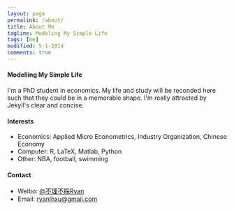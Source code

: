 ```yaml
---
layout: page
permalink: /about/
title: About Me
tagline: Modeling My Simple Life
tags: [me]
modified: 5-1-2014
comments: true
---
```


#### Modelling My Simple Life

I'm a PhD student in economics. My life and study will be reconded here such that they could be in a memorable shape. I'm really attracted by Jekyll's clear and concise.  


#### Interests
* Economics: Applied Micro Econometrics, Industry Organization, Chinese Economy
* Computer: R, LaTeX, Matlab, Python
* Other: NBA, football, swimming

#### Contact
* Weibo: [@不理不睬Ryan](http://weibo.com/economicgay)
* Email: [ryanlhxu@gmail.com](mailto:ryanlhxu@gmail.com)
